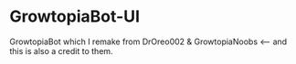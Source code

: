 # GrowtopiaBot-UI
GrowtopiaBot which I remake from DrOreo002 &amp; GrowtopiaNoobs &lt;-- and this is also a credit to them.
